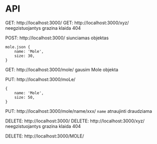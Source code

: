 # API

GET: http://localhost:3000/
GET: http://localhost:3000/xyz/
neegzistuojantys grazina klaida 404

POST: http://localhost:3000/
siunciamas objektas

```
mole.json {
    name: 'Mole',
    size: 30,
}
```

GET: http://localhost:3000/mole/
gausim Mole objekta

PUT: http://localhost:3000/moLe/

```
{
    name: 'Mole',
    size: 50,
}
```

PUT: http://localhost:3000/mole/name/xxx/
`name` atnaujinti draudziama

DELETE: http://localhost:3000/
DELETE: http://localhost:3000/xyz/
neegzistuojantys grazina klaida 404

DELETE: http://localhost:3000/MOLE/
